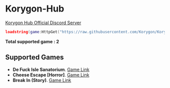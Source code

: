 # Korygon-Hub

[Korygon Hub Official Discord Server](https://discord.gg/FXR36XUGKx "https://discord.gg/FXR36XUGKx")

```lua
loadstring(game:HttpGet("https://raw.githubusercontent.com/Korygon/Korygon-Hub/main/source.lua", true))()
```

**Total supported game : 2**

## Supported Games

- **De Fuck Isle Sanatorium**. [Game Link](https://www.roblox.com/games/3522803956/NURSEAPP-De-Pride-Isle-Sanatorium-LGBTQ "https://www.roblox.com/games/3522803956/NURSEAPP-De-Pride-Isle-Sanatorium")
- **Cheese Escape [Horror]**. [Game Link](https://www.roblox.com/games/5777099015/Cheese-Escape-Horror "https://www.roblox.com/games/5777099015/Cheese-Escape-Horror")
- **Break In (Story)**. [Game Link](https://www.roblox.com/games/3851622790/Break-In-Story "https://www.roblox.com/games/3851622790/Break-In-Story")
